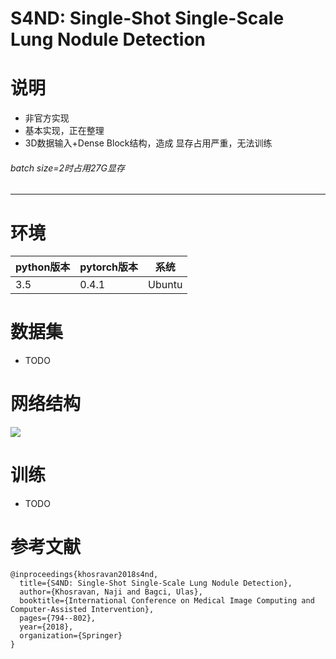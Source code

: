 # S4ND: Single-Shot Single-Scale Lung Nodule Detection

# 说明
- 非官方实现
- 基本实现，正在整理
- 3D数据输入+Dense Block结构，造成 显存占用严重，无法训练
######  batch size=2时占用27G显存

----------

# 环境


| python版本 | pytorch版本 | 系统   |
|------------|-------------|--------|
| 3.5        | 0.4.1       | Ubuntu |

# 数据集

- TODO

# 网络结构

![](https://github.com/bobo0810/S4ND_Pytorch/blob/master/imgs/network.png)

# 训练

- TODO

 # 参考文献

```
@inproceedings{khosravan2018s4nd,
  title={S4ND: Single-Shot Single-Scale Lung Nodule Detection},
  author={Khosravan, Naji and Bagci, Ulas},
  booktitle={International Conference on Medical Image Computing and Computer-Assisted Intervention},
  pages={794--802},
  year={2018},
  organization={Springer}
}
```